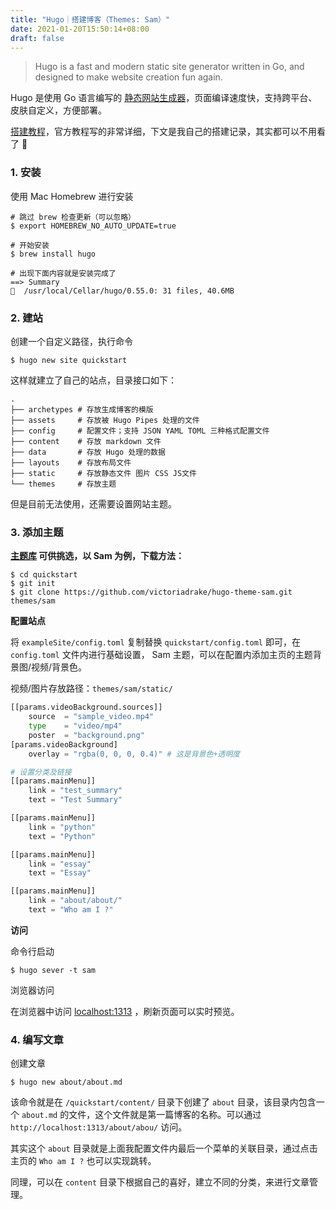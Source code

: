 ```yaml
---
title: "Hugo｜搭建博客（Themes: Sam）"
date: 2021-01-20T15:50:14+08:00
draft: false
---
```




> Hugo is a fast and modern static site generator written in Go, and designed to make website creation fun again.



Hugo 是使用 Go 语言编写的 [静态网站生成器](https://gohugo.io/about/what-is-hugo/)，页面编译速度快，支持跨平台、皮肤自定义，方便部署。

[搭建教程](https://gohugo.io/getting-started/quick-start/)，官方教程写的非常详细，下文是我自己的搭建记录，其实都可以不用看了 👀



### 1. 安装

使用 Mac Homebrew 进行安装

```shell
# 跳过 brew 检查更新（可以忽略）
$ export HOMEBREW_NO_AUTO_UPDATE=true

# 开始安装
$ brew install hugo

# 出现下面内容就是安装完成了
==> Summary
🍺  /usr/local/Cellar/hugo/0.55.0: 31 files, 40.6MB
```



### 2. 建站

创建一个自定义路径，执行命令

```shell
$ hugo new site quickstart
```

这样就建立了自己的站点，目录接口如下：

```shell
.
├── archetypes # 存放生成博客的模版
├── assets     # 存放被 Hugo Pipes 处理的文件
├── config     # 配置文件；支持 JSON YAML TOML 三种格式配置文件
├── content    # 存放 markdown 文件
├── data       # 存放 Hugo 处理的数据
├── layouts    # 存放布局文件
├── static     # 存放静态文件 图片 CSS JS文件
└── themes     # 存放主题
```

但是目前无法使用，还需要设置网站主题。



### 3. 添加主题

**[主题库](https://themes.gohugo.io/) 可供挑选，以 Sam 为例，下载方法：**

```shell
$ cd quickstart
$ git init
$ git clone https://github.com/victoriadrake/hugo-theme-sam.git themes/sam
```

**配置站点**

将 `exampleSite/config.toml` 复制替换 `quickstart/config.toml` 即可，在 `config.toml` 文件内进行基础设置， Sam 主题，可以在配置内添加主页的主题背景图/视频/背景色。

视频/图片存放路径：`themes/sam/static/`

```python
[[params.videoBackground.sources]]
    source  = "sample_video.mp4"
    type    = "video/mp4"
    poster  = "background.png"
[params.videoBackground]
    overlay = "rgba(0, 0, 0, 0.4)" # 这是背景色+透明度

# 设置分类及链接
[[params.mainMenu]]  
    link = "test_summary"
    text = "Test Summary"

[[params.mainMenu]]
    link = "python"
    text = "Python"

[[params.mainMenu]]
    link = "essay"
    text = "Essay"

[[params.mainMenu]]
    link = "about/about/"
    text = "Who am I ?"

```

**访问**

命令行启动

```shell
$ hugo sever -t sam
```

浏览器访问

在浏览器中访问 [localhost:1313](localhost:1313) ，刷新页面可以实时预览。



### 4. 编写文章

创建文章

```shell
$ hugo new about/about.md
```

该命令就是在 `/quickstart/content/` 目录下创建了 `about` 目录，该目录内包含一个 `about.md` 的文件，这个文件就是第一篇博客的名称。可以通过 `http://localhost:1313/about/abou/` 访问。

其实这个 `about` 目录就是上面我配置文件内最后一个菜单的关联目录，通过点击主页的 `Who am I ?` 也可以实现跳转。

同理，可以在 `content` 目录下根据自己的喜好，建立不同的分类，来进行文章管理。





